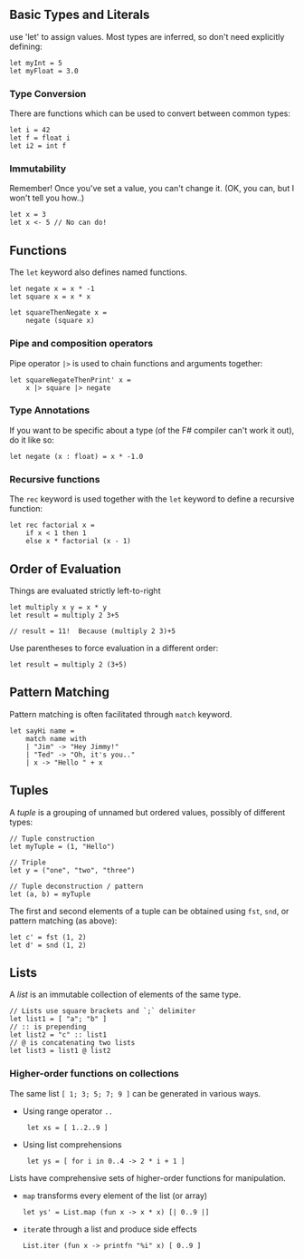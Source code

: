 Basic Types and Literals
------------------------
use 'let' to assign values.  Most types are inferred, so don't need explicitly defining:

    let myInt = 5
    let myFloat = 3.0

### Type Conversion
There are functions which can be used to convert between common types:

    let i = 42
    let f = float i
    let i2 = int f

### Immutability
Remember!  Once you've set a value, you can't change it.  (OK, you can, but I won't tell you how..)

    let x = 3
    let x <- 5 // No can do!

Functions
---------
The `let` keyword also defines named functions.

	let negate x = x * -1 
	let square x = x * x 

    let squareThenNegate x = 
		negate (square x) 

### Pipe and composition operators
Pipe operator `|>` is used to chain functions and arguments together:

	let squareNegateThenPrint' x = 
		x |> square |> negate 
		
### Type Annotations
If you want to be specific about a type (of the F# compiler can't work it out), do it like so:

	let negate (x : float) = x * -1.0 
  
### Recursive functions
The `rec` keyword is used together with the `let` keyword to define a recursive function:

	let rec factorial x =
	    if x < 1 then 1
	    else x * factorial (x - 1)

Order of Evaluation
-------------------
Things are evaluated strictly left-to-right

	let multiply x y = x * y
	let result = multiply 2 3+5
	
	// result = 11!  Because (multiply 2 3)+5
	
Use parentheses to force evaluation in a different order:

	let result = multiply 2 (3+5)

Pattern Matching
----------------
Pattern matching is often facilitated through `match` keyword.

	let sayHi name =
	    match name with
	    | "Jim" -> "Hey Jimmy!"
	    | "Ted" -> "Oh, it's you.."
	    | x -> "Hello " + x

Tuples
------
A *tuple* is a grouping of unnamed but ordered values, possibly of different types:

    // Tuple construction
    let myTuple = (1, "Hello")

    // Triple
	let y = ("one", "two", "three") 

    // Tuple deconstruction / pattern
    let (a, b) = myTuple

The first and second elements of a tuple can be obtained using `fst`, `snd`, or pattern matching (as above):

	let c' = fst (1, 2)
	let d' = snd (1, 2)

Lists
-----
A *list* is an immutable collection of elements of the same type.

    // Lists use square brackets and `;` delimiter
    let list1 = [ "a"; "b" ]
    // :: is prepending
    let list2 = "c" :: list1
    // @ is concatenating two lists    
    let list3 = list1 @ list2   

### Higher-order functions on collections
The same list `[ 1; 3; 5; 7; 9 ]` can be generated in various ways.

 - Using range operator `..`
    
        let xs = [ 1..2..9 ]

 - Using list comprehensions
    
        let ys = [ for i in 0..4 -> 2 * i + 1 ]

Lists have comprehensive sets of higher-order functions for manipulation.

  - `map` transforms every element of the list (or array)

		let ys' = List.map (fun x -> x * x) [| 0..9 |]

  - `iter`ate through a list and produce side effects
 		
		List.iter (fun x -> printfn "%i" x) [ 0..9 ] 

